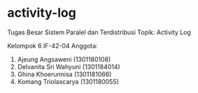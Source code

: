 # activity-log
Tugas Besar Sistem Paralel dan Terdistribusi
Topik: Activity Log

Kelompok 6 IF-42-04
Anggota:
1. Ajeung Angsaweni (1301180108)
2. Delvanita Sri Wahyuni (1301184014)
3. Ghina Khoerunnisa (1301181066) 
4. Komang Triolascarya (1301180055)
